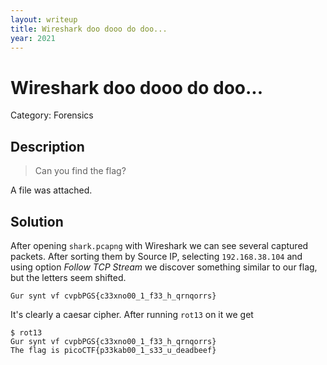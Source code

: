 ```yaml
---
layout: writeup
title: Wireshark doo dooo do doo...
year: 2021
---
```

# Wireshark doo dooo do doo...
Category: Forensics

## Description

> Can you find the flag?

A file was attached.  

## Solution

After opening `shark.pcapng` with Wireshark we can see several captured packets. 
After sorting them by Source IP, selecting `192.168.38.104` and using option *Follow TCP Stream* we discover something similar to our flag, but the letters seem shifted.
```
Gur synt vf cvpbPGS{c33xno00_1_f33_h_qrnqorrs}
```
It's clearly a caesar cipher. After running `rot13` on it we get
```
$ rot13
Gur synt vf cvpbPGS{c33xno00_1_f33_h_qrnqorrs}
The flag is picoCTF{p33kab00_1_s33_u_deadbeef}
```

